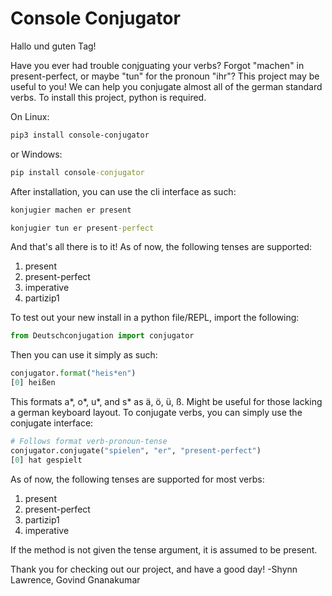 # Console Conjugator

Hallo und guten Tag!

Have you ever had trouble conjguating your verbs? Forgot "machen" in present-perfect, or maybe "tun" for the pronoun "ihr"? 
This project may be useful to you! We can help you conjugate almost all of the german standard verbs.
To install this project, python is required.

On Linux:
```bash
pip3 install console-conjugator
```
or Windows:
```cmd
pip install console-conjugator
```
After installation, you can use the cli interface as such:
```bash
konjugier machen er present
```
```cmd
konjugier tun er present-perfect
```
And that's all there is to it!
As of now, the following tenses are supported:
1. present
2. present-perfect
3. imperative
4. partizip1


To test out your new install in a python file/REPL, import the following:
```python
from Deutschconjugation import conjugator
```
Then you can use it simply as such:
```python
conjugator.format("heis*en")
[0] heißen
```
This formats a\*, o\*, u\*, and s\* as ä, ö, ü, ß. Might be useful for those lacking a german keyboard layout.
To conjugate verbs, you can simply use the conjugate interface:
```python
# Follows format verb-pronoun-tense
conjugator.conjugate("spielen", "er", "present-perfect")
[0] hat gespielt
```
As of now, the following tenses are supported for most verbs:
1. present
2. present-perfect
3. partizip1
4. imperative

If the method is not given the tense argument, it is assumed to be present.

Thank you for checking out our project, and have a good day!
-Shynn Lawrence, Govind Gnanakumar
